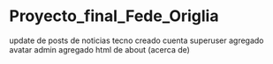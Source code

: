# Proyecto_final_Fede_Origlia
update de posts de noticias tecno
creado cuenta superuser
agregado avatar admin
agregado html de about (acerca de)